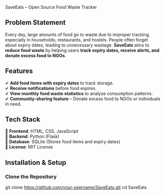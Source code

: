  SaveEats – Open Source Food Waste Tracker  

## Problem Statement  
Every day, large amounts of food go to waste due to improper tracking, especially in households, restaurants, and hostels. People often forget about expiry dates, leading to unnecessary wastage. **SaveEats** aims to **reduce food waste** by helping users **track expiry dates, receive alerts, and donate excess food to NGOs**.  

##  Features  
✔ **Add food items with expiry dates** to track storage.  
✔ **Receive notifications** before food expires.  
✔ **View monthly food waste statistics** to analyze consumption patterns.  
✔ **Community-sharing feature** – Donate excess food to NGOs or individuals in need.  


##  Tech Stack  
🔹 **Frontend**: HTML, CSS, JavaScript  
🔹 **Backend**: Python (Flask)  
🔹 **Database**: SQLite (Stores food items and expiry dates)  
🔹 **License**: MIT License  

##  Installation & Setup  

###  Clone the Repository  

git clone https://github.com/your-username/SaveEats.git
cd SaveEats
